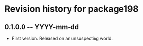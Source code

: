 # Revision history for package198

## 0.1.0.0 -- YYYY-mm-dd

* First version. Released on an unsuspecting world.
